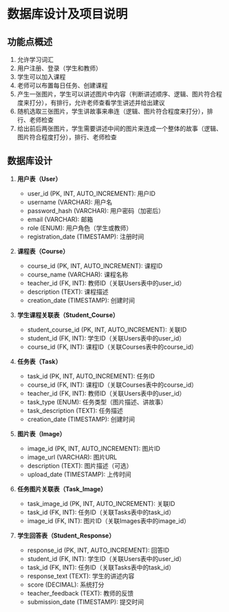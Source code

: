 # 数据库设计及项目说明

## 功能点概述

1. 允许学习词汇
2. 用户注册、登录（学生和教师）
3. 学生可以加入课程
4. 老师可以布置每日任务、创建课程
5. 产生一张图片，学生可以讲述图片中内容（判断讲述顺序、逻辑、图片符合程度来打分），有排行，允许老师查看学生讲述并给出建议
6. 随机选取三张图片，学生讲故事来串连（逻辑、图片符合程度来打分），排行、老师检查
7. 给出前后两张图片，学生需要讲述中间的图片来连成一个整体的故事（逻辑、图片符合程度打分），排行、老师检查

## 数据库设计

1. **用户表（User）**
   - user_id (PK, INT, AUTO_INCREMENT): 用户ID
   - username (VARCHAR): 用户名
   - password_hash (VARCHAR): 用户密码（加密后）
   - email (VARCHAR): 邮箱
   - role (ENUM): 用户角色（学生或教师）
   - registration_date (TIMESTAMP): 注册时间

2. **课程表（Course）**
   - course_id (PK, INT, AUTO_INCREMENT): 课程ID
   - course_name (VARCHAR): 课程名称
   - teacher_id (FK, INT): 教师ID（关联Users表中的user_id）
   - description (TEXT): 课程描述
   - creation_date (TIMESTAMP): 创建时间

3. **学生课程关联表（Student_Course）**
   - student_course_id (PK, INT, AUTO_INCREMENT): 关联ID
   - student_id (FK, INT): 学生ID（关联Users表中的user_id）
   - course_id (FK, INT): 课程ID（关联Courses表中的course_id）

4. **任务表（Task）**
   - task_id (PK, INT, AUTO_INCREMENT): 任务ID
   - course_id (FK, INT): 课程ID（关联Courses表中的course_id）
   - teacher_id (FK, INT): 教师ID（关联Users表中的user_id）
   - task_type (ENUM): 任务类型（图片描述、讲故事）
   - task_description (TEXT): 任务描述
   - creation_date (TIMESTAMP): 创建时间

5. **图片表（Image）**
   - image_id (PK, INT, AUTO_INCREMENT): 图片ID
   - image_url (VARCHAR): 图片URL
   - description (TEXT): 图片描述（可选）
   - upload_date (TIMESTAMP): 上传时间

6. **任务图片关联表（Task_Image）**
   - task_image_id (PK, INT, AUTO_INCREMENT): 关联ID
   - task_id (FK, INT): 任务ID（关联Tasks表中的task_id）
   - image_id (FK, INT): 图片ID（关联Images表中的image_id）

7. **学生回答表（Student_Response）**
   - response_id (PK, INT, AUTO_INCREMENT): 回答ID
   - student_id (FK, INT): 学生ID（关联Users表中的user_id）
   - task_id (FK, INT): 任务ID（关联Tasks表中的task_id）
   - response_text (TEXT): 学生的讲述内容
   - score (DECIMAL): 系统打分
   - teacher_feedback (TEXT): 教师的反馈
   - submission_date (TIMESTAMP): 提交时间
